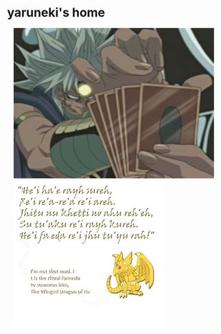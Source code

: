 # yaruneki's home

<img align="left" src="marik.gif" width="auto" height="350" style="padding: 0 15px;">
<img align="left" src="quote_and_comment.png" width="auto" height="350" style="padding: 0 15px;">

